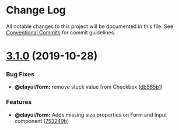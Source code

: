 # Change Log

All notable changes to this project will be documented in this file.
See [Conventional Commits](https://conventionalcommits.org) for commit guidelines.

# [3.1.0](https://github.com/liferay/clay/tree/master/packages/clay-form/compare/@clayui/form@3.0.0...@clayui/form@3.1.0) (2019-10-28)

### Bug Fixes

-   **@clayui/form:** remove stuck value from Checkbox ([db565b1](https://github.com/liferay/clay/tree/master/packages/clay-form/commit/db565b1))

### Features

-   **@clayui/form:** Adds missing size properties on Form and Input component ([753249b](https://github.com/liferay/clay/tree/master/packages/clay-form/commit/753249b))
